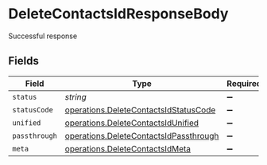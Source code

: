 # DeleteContactsIdResponseBody

Successful response


## Fields

| Field                                                                                            | Type                                                                                             | Required                                                                                         | Description                                                                                      |
| ------------------------------------------------------------------------------------------------ | ------------------------------------------------------------------------------------------------ | ------------------------------------------------------------------------------------------------ | ------------------------------------------------------------------------------------------------ |
| `status`                                                                                         | *string*                                                                                         | :heavy_minus_sign:                                                                               | N/A                                                                                              |
| `statusCode`                                                                                     | [operations.DeleteContactsIdStatusCode](../../models/operations/deletecontactsidstatuscode.md)   | :heavy_minus_sign:                                                                               | N/A                                                                                              |
| `unified`                                                                                        | [operations.DeleteContactsIdUnified](../../models/operations/deletecontactsidunified.md)         | :heavy_minus_sign:                                                                               | N/A                                                                                              |
| `passthrough`                                                                                    | [operations.DeleteContactsIdPassthrough](../../models/operations/deletecontactsidpassthrough.md) | :heavy_minus_sign:                                                                               | N/A                                                                                              |
| `meta`                                                                                           | [operations.DeleteContactsIdMeta](../../models/operations/deletecontactsidmeta.md)               | :heavy_minus_sign:                                                                               | N/A                                                                                              |